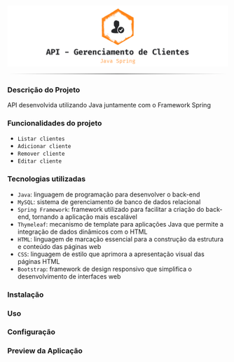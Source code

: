 ![capa](https://github.com/kelvin-hey/api-gerenciamento-de-clientes/blob/main/assets/logo.png)
![linha](https://github.com/kelvin-hey/kelvin-hey/blob/main/assets/line.png)

### Descrição do Projeto

API desenvolvida utilizando Java juntamente com o Framework Spring 

### Funcionalidades do projeto

- `Listar clientes`
- `Adicionar cliente`
- `Remover cliente`
- `Editar cliente`

### Tecnologias utilizadas

- `Java`: linguagem de programação para desenvolver o back-end
- `MySQL`: sistema de gerenciamento de banco de dados relacional
- `Spring Framework`: framework utilizado para facilitar a criação do back-end, tornando a aplicação mais escalável 
- `Thymeleaf`: mecanismo de template para aplicações Java que permite a integração de dados dinâmicos com o HTML
- `HTML`: linguagem de marcação essencial para a construção da estrutura e conteúdo das páginas web
- `CSS`: linguagem de estilo que aprimora a apresentação visual das páginas HTML
- `Bootstrap`: framework de design responsivo que simplifica o desenvolvimento de interfaces web

### Instalação 

### Uso

### Configuração

### Preview da Aplicação
